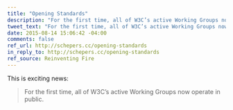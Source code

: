 ```yaml
---
title: "Opening Standards"
description: "For the first time, all of W3C’s active Working Groups now operate in public."
tweet_text: "For the first time, all of W3C’s active Working Groups now operate in public"
date: 2015-08-14 15:06:42 -04:00
comments: false
ref_url: http://schepers.cc/opening-standards
in_reply_to: http://schepers.cc/opening-standards
ref_source: Reinventing Fire
---
```


This is exciting news:

> For the first time, all of W3C’s active Working Groups now operate in public.